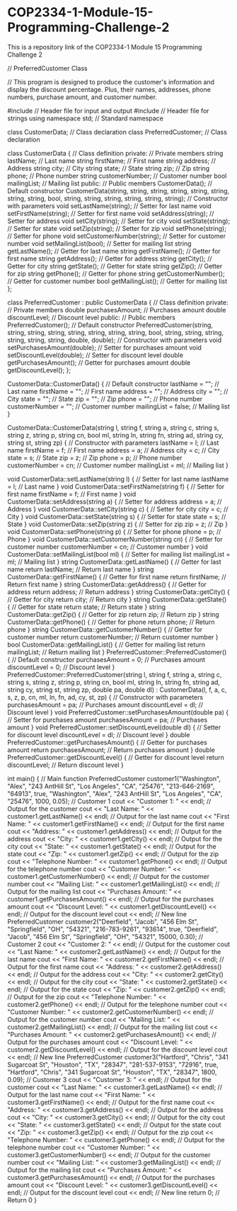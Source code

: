 # COP2334-1-Module-15-Programming-Challenge-2
This is a repository link of the COP2334-1 Module 15 Programming Challenge 2

// PreferredCustomer Class

// This program is designed to produce the customer's information and display the discount percentage. Plus, their names, addresses, phone numbers, purchase amount, and customer number.

#include <iostream> // Header file for input and output
#include <string> // Header file for strings
using namespace std; // Standard namespace

class CustomerData; // Class declaration
class PreferredCustomer; // Class declaration

class CustomerData { // Class definition
private: // Private members
  string lastName; // Last name
  string firstName; // First name
  string address; // Address
  string city; // City
  string state; // State
  string zip; // Zip
  string phone; // Phone number
  string customerNumber; // Customer number
  bool mailingList; // Mailing list
public: // Public members
  CustomerData(); // Default constructor
  CustomerData(string, string, string, string, string, string, string, string, bool, string, string, string, string, string, string); // Constructor with parameters
  void setLastName(string); // Setter for last name
  void setFirstName(string); // Setter for first name
  void setAddress(string); // Setter for address
  void setCity(string); // Setter for city
  void setState(string); // Setter for state
  void setZip(string); // Setter for zip
  void setPhone(string); // Setter for phone
  void setCustomerNumber(string); // Setter for customer number
  void setMailingList(bool); // Setter for mailing list
  string getLastName(); // Getter for last name
  string getFirstName(); // Getter for first name
  string getAddress(); // Getter for address
  string getCity(); // Getter for city
  string getState(); // Getter for state
  string getZip(); // Getter for zip
  string getPhone(); // Getter for phone
  string getCustomerNumber(); // Getter for customer number
  bool getMailingList(); // Getter for mailing list
};

class PreferredCustomer : public CustomerData { // Class definition
private: // Private members
  double purchasesAmount; // Purchases amount
  double discountLevel; // Discount level
public: // Public members
  PreferredCustomer(); // Default constructor
  PreferredCustomer(string, string, string, string, string, string, string, string, bool, string, string, string, string, string, string, double, double); // Constructor with parameters
  void setPurchasesAmount(double); // Setter for purchases amount
  void setDiscountLevel(double); // Setter for discount level
  double getPurchasesAmount(); // Getter for purchases amount
  double getDiscountLevel(); 
};

CustomerData::CustomerData() { // Default constructor
  lastName = ""; // Last name
  firstName = ""; // First name
  address = ""; // Address
  city = ""; // City
  state = ""; // State
  zip = ""; // Zip
  phone = ""; // Phone number
  customerNumber = ""; // Customer number
  mailingList = false; // Mailing list
}

CustomerData::CustomerData(string l, string f, string a, string c, string s, string z, string p, string cn, bool ml, string ln, string fn, string ad, string cy, string st, string zp) { // Constructor with parameters
  lastName = l; // Last name
  firstName = f; // First name
  address = a; // Address
  city = c; // City
  state = s; // State
  zip = z; // Zip
  phone = p; // Phone number
  customerNumber = cn; // Customer number
  mailingList = ml; // Mailing list
} 

void CustomerData::setLastName(string l) { // Setter for last name
  lastName = l; // Last name
} 
void CustomerData::setFirstName(string f) { // Setter for first name
  firstName = f; // First name
} 
void CustomerData::setAddress(string a) { // Setter for address
  address = a; // Address
} 
void CustomerData::setCity(string c) { // Setter for city
  city = c; // City
} 
void CustomerData::setState(string s) { // Setter for state
  state = s; // State
} 
void CustomerData::setZip(string z) { // Setter for zip
  zip = z; // Zip
} 
void CustomerData::setPhone(string p) { // Setter for phone
  phone = p; // Phone
} 
void CustomerData::setCustomerNumber(string cn) { // Setter for customer number
  customerNumber = cn; // Customer number
} 
void CustomerData::setMailingList(bool ml) { // Setter for mailing list
  mailingList = ml; // Mailing list
} 
string CustomerData::getLastName() { // Getter for last name
  return lastName; // Return last name
} 
string CustomerData::getFirstName() { // Getter for first name
  return firstName; // Return first name
}
string CustomerData::getAddress() { // Getter for address
  return address; // Return address
}
string CustomerData::getCity() { // Getter for city
  return city; // Return city
}
string CustomerData::getState() { // Getter for state
  return state; // Return state
}
string CustomerData::getZip() { // Getter for zip
  return zip; // Return zip
}
string CustomerData::getPhone() { // Getter for phone
  return phone; // Return phone
}
string CustomerData::getCustomerNumber() { // Getter for customer number
  return customerNumber; // Return customer number
}
bool CustomerData::getMailingList() { // Getter for mailing list
  return mailingList; // Return mailing list
}
PreferredCustomer::PreferredCustomer() { // Default constructor
  purchasesAmount = 0; // Purchases amount
  discountLevel = 0; // Discount level
}
PreferredCustomer::PreferredCustomer(string l, string f, string a, string c, string s, string z, string p, string cn, bool ml, string ln, string fn, string ad, string cy, string st, string zp, double pa, double dl) : CustomerData(l, f, a, c, s, z, p, cn, ml, ln, fn, ad, cy, st, zp) { // Constructor with parameters
  purchasesAmount = pa; // Purchases amount
  discountLevel = dl; // Discount level
}
void PreferredCustomer::setPurchasesAmount(double pa) { // Setter for purchases amount
  purchasesAmount = pa; // Purchases amount
}
void PreferredCustomer::setDiscountLevel(double dl) { // Setter for discount level
  discountLevel = dl; // Discount level
}
double PreferredCustomer::getPurchasesAmount() { // Getter for purchases amount
  return purchasesAmount; // Return purchases amount
}
double PreferredCustomer::getDiscountLevel() { // Getter for discount level
  return discountLevel; // Return discount level
}

int main() { // Main function
  PreferredCustomer customer1("Washington", "Alex", "243 AntHill St", "Los Angeles", "CA", "25476", "213-646-2169", "64913", true, "Washington", "Alex", "243 AntHill St", "Los Angeles", "CA", "25476", 1000, 0.05); // Customer 1
  cout << "Customer 1: " << endl; // Output for the customer
  cout << "Last Name: " << customer1.getLastName() << endl; // Output for the last name
  cout << "First Name: " << customer1.getFirstName() << endl; // Output for the first name
  cout << "Address: " << customer1.getAddress() << endl; // Output for the address
  cout << "City: " << customer1.getCity() << endl; // Output for the city
  cout << "State: " << customer1.getState() << endl; // Output for the state
  cout << "Zip: " << customer1.getZip() << endl; // Output for the zip
  cout << "Telephone Number: " << customer1.getPhone() << endl; // Output for the telephone number
  cout << "Customer Number: " << customer1.getCustomerNumber() << endl; // Output for the customer number
  cout << "Mailing List: " << customer1.getMailingList() << endl; // Output for the mailing list
  cout << "Purchases Amount: " << customer1.getPurchasesAmount() << endl; // Output for the purchases amount
  cout << "Discount Level: " << customer1.getDiscountLevel() << endl; // Output for the discount level
  cout << endl; // New line
  PreferredCustomer customer2("Deerfield", "Jacob", "456 Elm St", "Springfield", "OH", "54321", "216-783-9261", "93614", true, "Deerfield", "Jacob", "456 Elm St", "Springfield", "OH", "54321", 15000, 0.30); // Customer 2
  cout << "Customer 2: " << endl; // Output for the customer
  cout << "Last Name: " << customer2.getLastName() << endl; // Output for the last name
  cout << "First Name: " << customer2.getFirstName() << endl; // Output for the first name
  cout << "Address: " << customer2.getAddress() << endl; // Output for the address
  cout << "City: " << customer2.getCity() << endl; // Output for the city
  cout << "State: " << customer2.getState() << endl; // Output for the state
  cout << "Zip: " << customer2.getZip() << endl; // Output for the zip
  cout << "Telephone Number: " << customer2.getPhone() << endl; // Output for the telephone number
  cout << "Customer Number: " << customer2.getCustomerNumber() << endl; // Output for the customer number
  cout << "Mailing List: " << customer2.getMailingList() << endl; // Output for the mailing list
  cout << "Purchases Amount: " << customer2.getPurchasesAmount() << endl; // Output for the purchases amount
  cout << "Discount Level: " << customer2.getDiscountLevel() << endl; // Output for the discount level
  cout << endl; // New line
  PreferredCustomer customer3("Hartford", "Chris", "341 Sugarcoat St", "Houston", "TX", "28347", "281-537-9153", "72916", true, "Hartford", "Chris", "341 Sugarcoat St", "Houston", "TX", "28347", 1800, 0.09); // Customer 3
  cout << "Customer 3: " << endl; // Output for the customer
  cout << "Last Name: " << customer3.getLastName() << endl; // Output for the last name
  cout << "First Name: " << customer3.getFirstName() << endl; // Output for the first name
  cout << "Address: " << customer3.getAddress() << endl; // Output for the address
  cout << "City: " << customer3.getCity() << endl; // Output for the city
  cout << "State: " << customer3.getState() << endl; // Output for the state
  cout << "Zip: " << customer3.getZip() << endl; // Output for the zip
  cout << "Telephone Number: " << customer3.getPhone() << endl; // Output for the telephone number
  cout << "Customer Number: " << customer3.getCustomerNumber() << endl; // Output for the customer number
  cout << "Mailing List: " << customer3.getMailingList() << endl; // Output for the mailing list
  cout << "Purchases Amount: " << customer3.getPurchasesAmount() << endl; // Output for the purchases amount
  cout << "Discount Level: " << customer3.getDiscountLevel() << endl; // Output for the discount level
  cout << endl; // New line
  return 0; // Return 0
}
